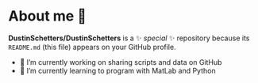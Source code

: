 # About me 👋


**DustinSchetters/DustinSchetters** is a ✨ _special_ ✨ repository because its `README.md` (this file) appears on your GitHub profile.

- 🔭 I’m currently working on sharing scripts and data on GitHub
- 🌱 I’m currently learning to program with MatLab and Python


